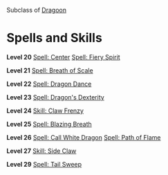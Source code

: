 <!-- TITLE: Dragoncaller -->
<!-- SUBTITLE: To be a Dragoncaller one must know what it is to be a dragon.  These warriors have studied their draconic allies with a feverish intensity and have crafted a fighting style completely unique to their caste.  To become a full fledged Dragoncaller, students of the art will have to befriend and summon their own scaled guardian to become fully initiated. -->

Subclass of [Dragoon](dragoon)
# Spells and Skills

**Level 20**
[Spell: Center](center)
[Spell: Fiery Spirit](fiery-spirit)

**Level 21**
[Spell: Breath of Scale](breath-of-scale)

**Level 22**
[Spell: Dragon Dance](dragon-dance)

**Level 23**
[Spell: Dragon's Dexterity](dragons-dexterity)

**Level 24**
[Skill: Claw Frenzy](claw-frenzy)

**Level 25**
[Spell: Blazing Breath](blazing-breath)

**Level 26**
[Spell: Call White Dragon](call-white-dragon)
[Spell: Path of Flame](path-of-flame)

**Level 27**
[Skill: Side Claw](side-claw)

**Level 29**
[Spell: Tail Sweep](tail-sweep)